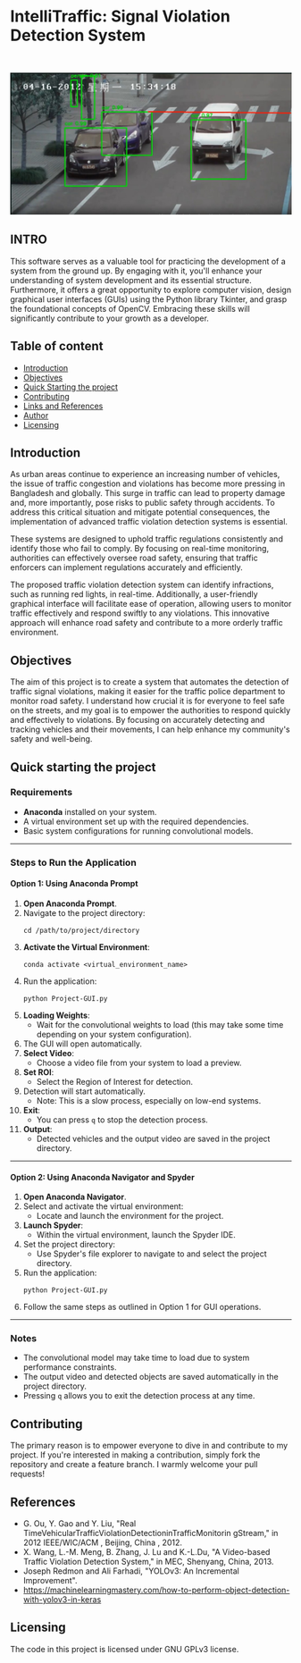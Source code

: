 # IntelliTraffic: Signal Violation Detection System

<br>

![Violation_Detection_Frame](Images/copy.jpg)

## INTRO

This software serves as a valuable tool for practicing the development of a system from the ground up. By engaging with it, you'll enhance your understanding of system development and its essential structure. Furthermore, it offers a great opportunity to explore computer vision, design graphical user interfaces (GUIs) using the Python library Tkinter, and grasp the foundational concepts of OpenCV. Embracing these skills will significantly contribute to your growth as a developer.

## Table of content

- [Introduction](#introduction)
- [Objectives](#objectives)
- [Quick Starting the project](#quick-starting-the-project)
- [Contributing](#contributing)
- [Links and References](#links-and-references)
- [Author](#author)
- [Licensing](#licensing)

## Introduction

As urban areas continue to experience an increasing number of vehicles, the issue of traffic congestion and violations has become more pressing in Bangladesh and globally. This surge in traffic can lead to property damage and, more importantly, pose risks to public safety through accidents. To address this critical situation and mitigate potential consequences, the implementation of advanced traffic violation detection systems is essential.

These systems are designed to uphold traffic regulations consistently and identify those who fail to comply. By focusing on real-time monitoring, authorities can effectively oversee road safety, ensuring that traffic enforcers can implement regulations accurately and efficiently.

The proposed traffic violation detection system can identify infractions, such as running red lights, in real-time. Additionally, a user-friendly graphical interface will facilitate ease of operation, allowing users to monitor traffic effectively and respond swiftly to any violations. This innovative approach will enhance road safety and contribute to a more orderly traffic environment.

## Objectives

The aim of this project is to create a system that automates the detection of traffic signal violations, making it easier for the traffic police department to monitor road safety. I understand how crucial it is for everyone to feel safe on the streets, and my goal is to empower the authorities to respond quickly and effectively to violations. By focusing on accurately detecting and tracking vehicles and their movements, I can help enhance my community's safety and well-being.

## Quick starting the project

### Requirements

- **Anaconda** installed on your system.
- A virtual environment set up with the required dependencies.
- Basic system configurations for running convolutional models.

---

### Steps to Run the Application

#### Option 1: Using Anaconda Prompt

1. **Open Anaconda Prompt**.
2. Navigate to the project directory:
   ```
   cd /path/to/project/directory
   ```
3. **Activate the Virtual Environment**:
   ```
   conda activate <virtual_environment_name>
   ```
4. Run the application:
   ```
   python Project-GUI.py
   ```
5. **Loading Weights**:
   - Wait for the convolutional weights to load (this may take some time depending on your system configuration).
6. The GUI will open automatically.
7. **Select Video**:
   - Choose a video file from your system to load a preview.
8. **Set ROI**:
   - Select the Region of Interest for detection.
9. Detection will start automatically.
   - Note: This is a slow process, especially on low-end systems.
10. **Exit**:
    - You can press `q` to stop the detection process.
11. **Output**:
    - Detected vehicles and the output video are saved in the project directory.

---

#### Option 2: Using Anaconda Navigator and Spyder

1. **Open Anaconda Navigator**.
2. Select and activate the virtual environment:
   - Locate and launch the environment for the project.
3. **Launch Spyder**:
   - Within the virtual environment, launch the Spyder IDE.
4. Set the project directory:
   - Use Spyder's file explorer to navigate to and select the project directory.
5. Run the application:
   ```
   python Project-GUI.py
   ```
6. Follow the same steps as outlined in Option 1 for GUI operations.

---

### Notes

- The convolutional model may take time to load due to system performance constraints.
- The output video and detected objects are saved automatically in the project directory.
- Pressing `q` allows you to exit the detection process at any time.

## Contributing

The primary reason is to empower everyone to dive in and contribute to my project. If you're interested in making a contribution, simply fork the repository and create a feature branch. I warmly welcome your pull requests!

## References

- G. Ou, Y. Gao and Y. Liu, "Real TimeVehicularTrafficViolationDetectioninTrafficMonitorin gStream," in 2012 IEEE/WIC/ACM , Beijing, China , 2012.
- X. Wang, L.-M. Meng, B. Zhang, J. Lu and K.-L.Du, "A Video-based Traffic Violation Detection System," in MEC, Shenyang, China, 2013.
- Joseph Redmon and Ali Farhadi, "YOLOv3: An Incremental Improvement".
- https://machinelearningmastery.com/how-to-perform-object-detection-with-yolov3-in-keras

## Licensing

The code in this project is licensed under GNU GPLv3 license.
